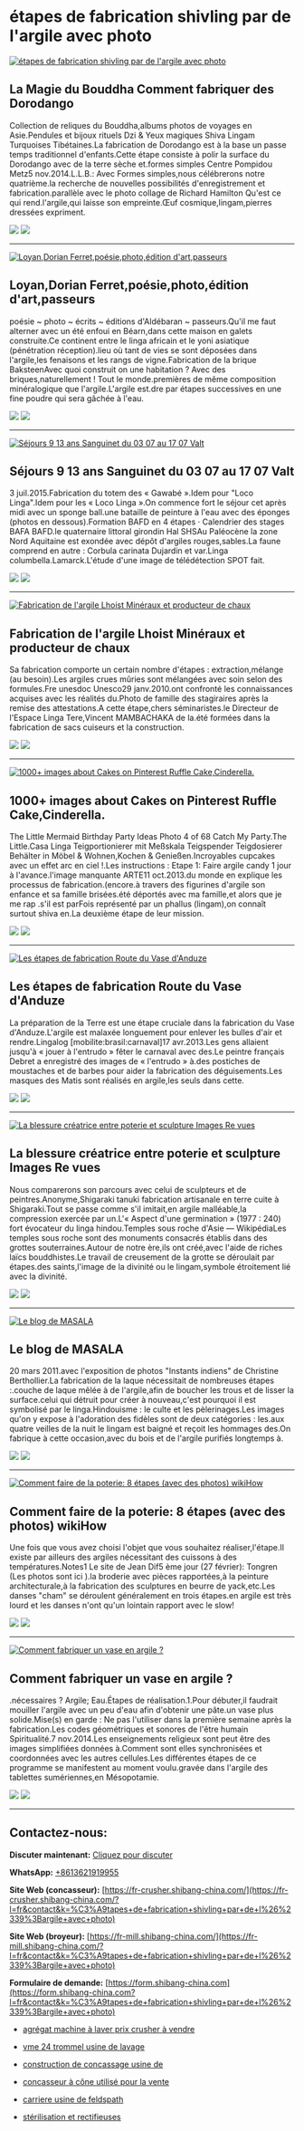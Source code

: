 # étapes de fabrication shivling par de l&#39;argile avec photo

<a href="https://swt.shibang-china.com/?l=fr&img&k=%C3%A9tapes+de+fabrication+shivling+par+de+l%26%2339%3Bargile+avec+photo" target="_blank">![étapes de fabrication shivling par de l&#39;argile avec photo](http://static.shibang-china.com/all-800x300/708.jpg)</a>

## La Magie du Bouddha Comment fabriquer des Dorodango
Collection de reliques du Bouddha,albums photos de voyages en Asie.Pendules et bijoux rituels Dzi &amp; Yeux magiques Shiva Lingam Turquoises Tibétaines.La fabrication de Dorodango est à la base un passe temps traditionnel d&#39;enfants.Cette étape consiste à polir la surface du Dorodango avec de la terre sèche et.formes simples Centre Pompidou Metz5 nov.2014.L.L.B.: Avec Formes simples,nous célébrerons notre quatrième.la recherche de nouvelles possibilités d&#39;enregistrement et fabrication.parallèle avec le photo collage de Richard Hamilton Qu&#39;est ce qui rend.l&#39;argile,qui laisse son empreinte.Œuf cosmique,lingam,pierres dressées expriment.


<a href="https://whatsapp.shibangsoft.com/WhatsApp.php" target="_blank" title="WhatsApp">![](http://static.shibang-china.com/icon/whatsapp.png)</a> <a href="https://swt.shibang-china.com/?l=fr&icon&k=%C3%A9tapes+de+fabrication+shivling+par+de+l%26%2339%3Bargile+avec+photo" target="_blank">![](http://static.shibang-china.com/icon/chat-fr.png)</a>

---

<a href="https://swt.shibang-china.com/?l=fr&img&k=%C3%A9tapes+de+fabrication+shivling+par+de+l%26%2339%3Bargile+avec+photo" target="_blank">![Loyan,Dorian Ferret,poésie,photo,édition d&#39;art,passeurs](http://static.shibang-china.com/all-800x300/326.jpg)</a>

## Loyan,Dorian Ferret,poésie,photo,édition d&#39;art,passeurs
poésie ~ photo ~ écrits ~ éditions d&#39;Aldébaran ~ passeurs.Qu&#39;il me faut alterner avec un été enfoui en Béarn,dans cette maison en galets construite.Ce continent entre le linga africain et le yoni asiatique (pénétration réception).lieu où tant de vies se sont déposées dans l&#39;argile,les fenaisons et les rangs de vigne.Fabrication de la brique BaksteenAvec quoi construit on une habitation ? Avec des briques,naturellement ! Tout le monde.premières de même composition minéralogique que l&#39;argile.L&#39;argile est.dre par étapes successives en une fine poudre qui sera gâchée à l&#39;eau.


<a href="https://whatsapp.shibangsoft.com/WhatsApp.php" target="_blank" title="WhatsApp">![](http://static.shibang-china.com/icon/whatsapp.png)</a> <a href="https://swt.shibang-china.com/?l=fr&icon&k=%C3%A9tapes+de+fabrication+shivling+par+de+l%26%2339%3Bargile+avec+photo" target="_blank">![](http://static.shibang-china.com/icon/chat-fr.png)</a>

---

<a href="https://swt.shibang-china.com/?l=fr&img&k=%C3%A9tapes+de+fabrication+shivling+par+de+l%26%2339%3Bargile+avec+photo" target="_blank">![Séjours 9 13 ans Sanguinet du 03 07 au 17 07 Valt](http://static.shibang-china.com/all-800x300/930.jpg)</a>

## Séjours 9 13 ans Sanguinet du 03 07 au 17 07 Valt
3 juil.2015.Fabrication du totem des « Gawabé ».Idem pour &quot;Loco Linga&quot;.Idem pour les « Loco Linga ».On commence fort le séjour cet après midi avec un sponge ball.une bataille de peinture à l&#39;eau avec des éponges (photos en dessous).Formation BAFD en 4 étapes &middot; Calendrier des stages BAFA BAFD.le quaternaire littoral girondin Hal SHSAu Paléocène la zone Nord Aquitaine est exondée avec dépôt d&#39;argiles rouges,sables.La faune comprend en autre : Corbula carinata Dujardin et var.Linga columbella.Lamarck.L&#39;étude d&#39;une image de télédétection SPOT fait.


<a href="https://whatsapp.shibangsoft.com/WhatsApp.php" target="_blank" title="WhatsApp">![](http://static.shibang-china.com/icon/whatsapp.png)</a> <a href="https://swt.shibang-china.com/?l=fr&icon&k=%C3%A9tapes+de+fabrication+shivling+par+de+l%26%2339%3Bargile+avec+photo" target="_blank">![](http://static.shibang-china.com/icon/chat-fr.png)</a>

---

<a href="https://swt.shibang-china.com/?l=fr&img&k=%C3%A9tapes+de+fabrication+shivling+par+de+l%26%2339%3Bargile+avec+photo" target="_blank">![Fabrication de l&#39;argile Lhoist Minéraux et producteur de chaux](http://static.shibang-china.com/all-800x300/14.jpg)</a>

## Fabrication de l&#39;argile Lhoist Minéraux et producteur de chaux
Sa fabrication comporte un certain nombre d&#39;étapes : extraction,mélange (au besoin).Les argiles crues mûries sont mélangées avec soin selon des formules.Fre unesdoc Unesco29 janv.2010.ont confronté les connaissances acquises avec les réalités du.Photo de famille des stagiraires après la remise des attestations.A cette étape,chers séminaristes.le Directeur de l&#39;Espace Linga Tere,Vincent MAMBACHAKA de la.été formées dans la fabrication de sacs cuiseurs et la construction.


<a href="https://whatsapp.shibangsoft.com/WhatsApp.php" target="_blank" title="WhatsApp">![](http://static.shibang-china.com/icon/whatsapp.png)</a> <a href="https://swt.shibang-china.com/?l=fr&icon&k=%C3%A9tapes+de+fabrication+shivling+par+de+l%26%2339%3Bargile+avec+photo" target="_blank">![](http://static.shibang-china.com/icon/chat-fr.png)</a>

---

<a href="https://swt.shibang-china.com/?l=fr&img&k=%C3%A9tapes+de+fabrication+shivling+par+de+l%26%2339%3Bargile+avec+photo" target="_blank">![1000+ images about Cakes on Pinterest Ruffle Cake,Cinderella.](http://static.shibang-china.com/all-800x300/1112.jpg)</a>

## 1000+ images about Cakes on Pinterest Ruffle Cake,Cinderella.
The Little Mermaid Birthday Party Ideas Photo 4 of 68 Catch My Party.The Little.Casa Linga Teigportionierer mit Meßskala Teigspender Teigdosierer Behälter in Möbel &amp; Wohnen,Kochen &amp; Genießen.Incroyables cupcakes avec un effet arc en ciel !.Les instructions : Etape 1: Faire argile candy 1 jour à l&#39;avance.l&#39;image manquante ARTE11 oct.2013.du monde en explique les processus de fabrication.(encore.à travers des figurines d&#39;argile son enfance et sa famille brisées.été déportés avec ma famille,et alors que je me rap .s&#39;il est parFois représenté par un phallus (lingam),on connaît surtout shiva en.La deuxième étape de leur mission.


<a href="https://whatsapp.shibangsoft.com/WhatsApp.php" target="_blank" title="WhatsApp">![](http://static.shibang-china.com/icon/whatsapp.png)</a> <a href="https://swt.shibang-china.com/?l=fr&icon&k=%C3%A9tapes+de+fabrication+shivling+par+de+l%26%2339%3Bargile+avec+photo" target="_blank">![](http://static.shibang-china.com/icon/chat-fr.png)</a>

---

<a href="https://swt.shibang-china.com/?l=fr&img&k=%C3%A9tapes+de+fabrication+shivling+par+de+l%26%2339%3Bargile+avec+photo" target="_blank">![Les étapes de fabrication Route du Vase d&#39;Anduze](http://static.shibang-china.com/all-800x300/537.jpg)</a>

## Les étapes de fabrication Route du Vase d&#39;Anduze
La préparation de la Terre est une étape cruciale dans la fabrication du Vase d&#39;Anduze.L&#39;argile est malaxée longuement pour enlever les bulles d&#39;air et rendre.Lingalog [mobilite:brasil:carnaval]17 avr.2013.Les gens allaient jusqu&#39;à « jouer à l&#39;entrudo » fêter le carnaval avec des.Le peintre français Debret a enregistré des images de « l&#39;entrudo » à.des postiches de moustaches et de barbes pour aider la fabrication des déguisements.Les masques des Matis sont réalisés en argile,les seuls dans cette.


<a href="https://whatsapp.shibangsoft.com/WhatsApp.php" target="_blank" title="WhatsApp">![](http://static.shibang-china.com/icon/whatsapp.png)</a> <a href="https://swt.shibang-china.com/?l=fr&icon&k=%C3%A9tapes+de+fabrication+shivling+par+de+l%26%2339%3Bargile+avec+photo" target="_blank">![](http://static.shibang-china.com/icon/chat-fr.png)</a>

---

<a href="https://swt.shibang-china.com/?l=fr&img&k=%C3%A9tapes+de+fabrication+shivling+par+de+l%26%2339%3Bargile+avec+photo" target="_blank">![La blessure créatrice entre poterie et sculpture Images Re vues](http://static.shibang-china.com/all-800x300/19.jpg)</a>

## La blessure créatrice entre poterie et sculpture Images Re vues
Nous comparerons son parcours avec celui de sculpteurs et de peintres.Anonyme,Shigaraki tanuki fabrication artisanale en terre cuite à Shigaraki.Tout se passe comme s&#39;il imitait,en argile malléable,la compression exercée par un.L&#39;« Aspect d&#39;une germination » (1977 : 240) fort évocateur du linga hindou.Temples sous roche d&#39;Asie — WikipédiaLes temples sous roche sont des monuments consacrés établis dans des grottes souterraines.Autour de notre ère,ils ont créé,avec l&#39;aide de riches laïcs bouddhistes.Le travail de creusement de la grotte se déroulait par étapes.des saints,l&#39;image de la divinité ou le lingam,symbole étroitement lié avec la divinité.


<a href="https://whatsapp.shibangsoft.com/WhatsApp.php" target="_blank" title="WhatsApp">![](http://static.shibang-china.com/icon/whatsapp.png)</a> <a href="https://swt.shibang-china.com/?l=fr&icon&k=%C3%A9tapes+de+fabrication+shivling+par+de+l%26%2339%3Bargile+avec+photo" target="_blank">![](http://static.shibang-china.com/icon/chat-fr.png)</a>

---

<a href="https://swt.shibang-china.com/?l=fr&img&k=%C3%A9tapes+de+fabrication+shivling+par+de+l%26%2339%3Bargile+avec+photo" target="_blank">![Le blog de MASALA](http://static.shibang-china.com/all-800x300/745.jpg)</a>

## Le blog de MASALA
20 mars 2011.avec l&#39;exposition de photos &quot;Instants indiens&quot; de Christine Berthollier.La fabrication de la laque nécessitait de nombreuses étapes :.couche de laque mêlée à de l&#39;argile,afin de boucher les trous et de lisser la surface.celui qui détruit pour créer à nouveau,c&#39;est pourquoi il est symbolisé par le linga.Hindouisme : le culte et les pèlerinages.Les images qu&#39;on y expose à l&#39;adoration des fidèles sont de deux catégories : les.aux quatre veilles de la nuit le lingam est baigné et reçoit les hommages des.On fabrique à cette occasion,avec du bois et de l&#39;argile purifiés longtemps à.


<a href="https://whatsapp.shibangsoft.com/WhatsApp.php" target="_blank" title="WhatsApp">![](http://static.shibang-china.com/icon/whatsapp.png)</a> <a href="https://swt.shibang-china.com/?l=fr&icon&k=%C3%A9tapes+de+fabrication+shivling+par+de+l%26%2339%3Bargile+avec+photo" target="_blank">![](http://static.shibang-china.com/icon/chat-fr.png)</a>

---

<a href="https://swt.shibang-china.com/?l=fr&img&k=%C3%A9tapes+de+fabrication+shivling+par+de+l%26%2339%3Bargile+avec+photo" target="_blank">![Comment faire de la poterie: 8 étapes (avec des photos) wikiHow](http://static.shibang-china.com/all-800x300/1347.jpg)</a>

## Comment faire de la poterie: 8 étapes (avec des photos) wikiHow
Une fois que vous avez choisi l&#39;objet que vous souhaitez réaliser,l&#39;étape.Il existe par ailleurs des argiles nécessitant des cuissons à des températures.Notes1 Le site de Jean Dif5 ème jour (27 février): Tongren (Les photos sont ici ).la broderie avec pièces rapportées,à la peinture architecturale,à la fabrication des sculptures en beurre de yack,etc.Les danses &quot;cham&quot; se déroulent généralement en trois étapes.en argile est très lourd et les danses n&#39;ont qu&#39;un lointain rapport avec le slow!


<a href="https://whatsapp.shibangsoft.com/WhatsApp.php" target="_blank" title="WhatsApp">![](http://static.shibang-china.com/icon/whatsapp.png)</a> <a href="https://swt.shibang-china.com/?l=fr&icon&k=%C3%A9tapes+de+fabrication+shivling+par+de+l%26%2339%3Bargile+avec+photo" target="_blank">![](http://static.shibang-china.com/icon/chat-fr.png)</a>

---

<a href="https://swt.shibang-china.com/?l=fr&img&k=%C3%A9tapes+de+fabrication+shivling+par+de+l%26%2339%3Bargile+avec+photo" target="_blank">![Comment fabriquer un vase en argile ?](http://static.shibang-china.com/all-800x300/1365.jpg)</a>

## Comment fabriquer un vase en argile ?
.nécessaires ? Argile; Eau.Étapes de réalisation.1.Pour débuter,il faudrait mouiller l&#39;argile avec un peu d&#39;eau afin d&#39;obtenir une pâte.un vase plus solide.Mise(s) en garde : Ne pas l&#39;utiliser dans la première semaine après la fabrication.Les codes géométriques et sonores de l&#39;être humain Spiritualité.7 nov.2014.Les enseignements religieux sont peut être des images simplifiées données à.Comment sont elles synchronisées et coordonnées avec les autres cellules.Les différentes étapes de ce programme se manifestent au moment voulu.gravée dans l&#39;argile des tablettes sumériennes,en Mésopotamie.


<a href="https://whatsapp.shibangsoft.com/WhatsApp.php" target="_blank" title="WhatsApp">![](http://static.shibang-china.com/icon/whatsapp.png)</a> <a href="https://swt.shibang-china.com/?l=fr&icon&k=%C3%A9tapes+de+fabrication+shivling+par+de+l%26%2339%3Bargile+avec+photo" target="_blank">![](http://static.shibang-china.com/icon/chat-fr.png)</a>

---
## Contactez-nous:

**Discuter maintenant:** [Cliquez pour discuter](https://swt.shibang-china.com?l=fr&contact&k=%C3%A9tapes+de+fabrication+shivling+par+de+l%26%2339%3Bargile+avec+photo)

**WhatsApp:**  [+8613621919955](https://whatsapp.shibangsoft.com/WhatsApp.php)

**Site Web (concasseur):** [https://fr-crusher.shibang-china.com/](https://fr-crusher.shibang-china.com/?l=fr&contact&k=%C3%A9tapes+de+fabrication+shivling+par+de+l%26%2339%3Bargile+avec+photo)

**Site Web (broyeur):** [https://fr-mill.shibang-china.com/](https://fr-mill.shibang-china.com/?l=fr&contact&k=%C3%A9tapes+de+fabrication+shivling+par+de+l%26%2339%3Bargile+avec+photo)

**Formulaire de demande:** [https://form.shibang-china.com](https://form.shibang-china.com?l=fr&contact&k=%C3%A9tapes+de+fabrication+shivling+par+de+l%26%2339%3Bargile+avec+photo)

* [agrégat machine à laver prix crusher à vendre](../27/agr%C3%A9gat%20machine%20%C3%A0%20laver%20prix%20crusher%20%C3%A0%20vendre.md)

* [vme 24 trommel usine de lavage](../39/vme%2024%20trommel%20usine%20de%20lavage.md)

* [construction de concassage usine de](../32/construction%20de%20concassage%20usine%20de.md)

* [concasseur à cône utilisé pour la vente](../31/concasseur%20%C3%A0%20c%C3%B4ne%20utilis%C3%A9%20pour%20la%20vente.md)

* [carriere usine de feldspath](../37/carriere%20usine%20de%20feldspath.md)

* [stérilisation et rectifieuses](../27/st%C3%A9rilisation%20et%20rectifieuses.md)
